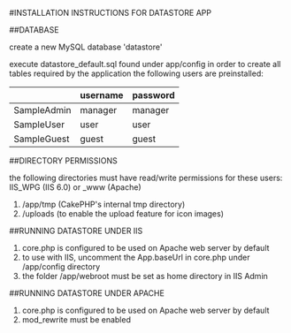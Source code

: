 #INSTALLATION INSTRUCTIONS FOR DATASTORE APP

##DATABASE

create a new MySQL database 'datastore'

execute datastore_default.sql found under app/config in order to create all tables required by the application
the following users are preinstalled:


||username|password|
|:---------|:----------|:----------|
|SampleAdmin|manager|manager|
|SampleUser|user|user|
|SampleGuest|guest|guest|


##DIRECTORY PERMISSIONS

the following directories must have read/write permissions for these users:
IIS_WPG (IIS 6.0) or _www (Apache)

1. /app/tmp (CakePHP's internal tmp directory)
2. /uploads (to enable the upload feature for icon images)

##RUNNING DATASTORE UNDER IIS

1. core.php is configured to be used on Apache web server by default
2. to use with IIS, uncomment the App.baseUrl in core.php under /app/config directory
3. the folder /app/webroot must be set as home directory in IIS Admin

##RUNNING DATASTORE UNDER APACHE

1. core.php is configured to be used on Apache web server by default
2. mod_rewrite must be enabled
